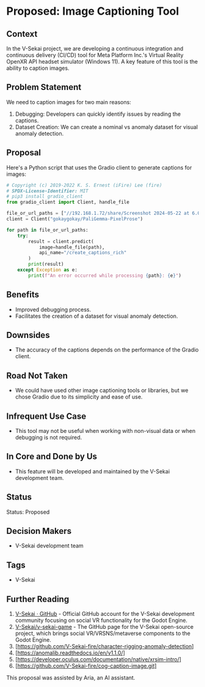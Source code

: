 # Proposed: Image Captioning Tool

## Context

In the V-Sekai project, we are developing a continuous integration and continuous delivery (CI/CD) tool for Meta Platform Inc.'s Virtual Reality OpenXR API headset simulator (Windows 11). A key feature of this tool is the ability to caption images.

## Problem Statement

We need to caption images for two main reasons:

1. Debugging: Developers can quickly identify issues by reading the captions.
2. Dataset Creation: We can create a nominal vs anomaly dataset for visual anomaly detection.

## Proposal

Here's a Python script that uses the Gradio client to generate captions for images:

```python
# Copyright (c) 2019-2022 K. S. Ernest (iFire) Lee (fire)
# SPDX-License-Identifier: MIT
# pip3 install gradio_client
from gradio_client import Client, handle_file

file_or_url_paths = ["//192.168.1.72/share/Screenshot 2024-05-22 at 6.05.58 PM.png"]
client = Client("gokaygokay/PaliGemma-PixelProse")

for path in file_or_url_paths:
    try:
        result = client.predict(
            image=handle_file(path),
            api_name="/create_captions_rich"
        )
        print(result)
    except Exception as e:
        print(f"An error occurred while processing {path}: {e}")
```

## Benefits

- Improved debugging process.
- Facilitates the creation of a dataset for visual anomaly detection.

## Downsides

- The accuracy of the captions depends on the performance of the Gradio client.

## Road Not Taken

- We could have used other image captioning tools or libraries, but we chose Gradio due to its simplicity and ease of use.

## Infrequent Use Case

- This tool may not be useful when working with non-visual data or when debugging is not required.

## In Core and Done by Us

- This feature will be developed and maintained by the V-Sekai development team.

## Status

Status: Proposed

## Decision Makers

- V-Sekai development team

## Tags

- V-Sekai

## Further Reading

1. [V-Sekai · GitHub](https://github.com/v-sekai) - Official GitHub account for the V-Sekai development community focusing on social VR functionality for the Godot Engine.
2. [V-Sekai/v-sekai-game](https://github.com/v-sekai/v-sekai-game) - The GitHub page for the V-Sekai open-source project, which brings social VR/VRSNS/metaverse components to the Godot Engine.
3. [https://github.com/V-Sekai-fire/character-rigging-anomaly-detection]
4. [https://anomalib.readthedocs.io/en/v1.1.0/]
5. [https://developer.oculus.com/documentation/native/xrsim-intro/]
6. [https://github.com/V-Sekai-fire/cog-caption-image.git]

This proposal was assisted by Aria, an AI assistant.
